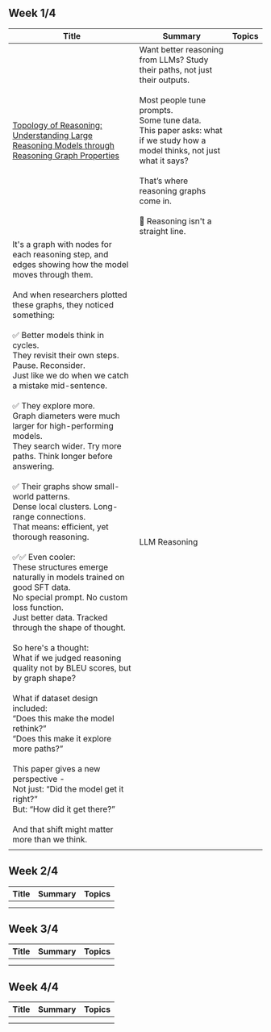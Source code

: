 ## Week 1/4
| Title | Summary | Topics |
| --- | --- | --- |
| [Topology of Reasoning: Understanding Large Reasoning Models through Reasoning Graph Properties](https://arxiv.org/pdf/2506.05744) | Want better reasoning from LLMs? Study their paths, not just their outputs. <br><br>Most people tune prompts. <br> Some tune data. <br>This paper asks: what if we study how a model thinks, not just what it says? <br><br>That’s where reasoning graphs come in. <br><br>🧩 Reasoning isn't a straight line.
It's a graph with nodes for each reasoning step, and edges showing how the model moves through them. <br><br>And when researchers plotted these graphs, they noticed something: <br><br>✅ Better models think in cycles. <br>  They revisit their own steps. Pause. Reconsider. <br>  Just like we do when we catch a mistake mid-sentence. <br><br>✅ They explore more. <br>  Graph diameters were much larger for high-performing models. <br>  They search wider. Try more paths. Think longer before answering. <br><br>✅ Their graphs show small-world patterns. <br>  Dense local clusters. Long-range connections. <br>  That means: efficient, yet thorough reasoning. <br><br>✅✅ Even cooler: <br>  These structures emerge naturally in models trained on good SFT data. <br>  No special prompt. No custom loss function. <br>  Just better data. Tracked through the shape of thought. <br><br>So here's a thought: <br>  What if we judged reasoning quality not by BLEU scores, but by graph shape? <br><br>What if dataset design included: <br>  “Does this make the model rethink?” <br>  “Does this make it explore more paths?” <br><br>This paper gives a new perspective -  <br>  Not just: “Did the model get it right?” <br>  But: “How did it get there?” <br><br>And that shift might matter more than we think. | LLM Reasoning |
| []() |  |  |


## Week 2/4
| Title | Summary | Topics |
| --- | --- | --- |
| []() |  |  |
| []() |  |  |


## Week 3/4
| Title | Summary | Topics |
| --- | --- | --- |
| []() |  |  |
| []() |  |  |


## Week 4/4
| Title | Summary | Topics |
| --- | --- | --- |
| []() |  |  |
| []() |  |  |
